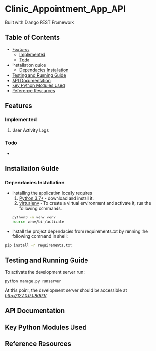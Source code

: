 # Clinic_Appointment_App_API
Built with Django REST Framework

## Table of Contents
  - [Features](#features)
    - [Implemented](#implemented)
    - [Todo](#todo)
  - [Installation guide](#installation-guide)
    - [Dependacies Installation](#dependacies-installation)
  - [Testing and Running Guide](#testing-and-running-guide)
  - [API Documentation](#api-documentation)
  - [Key Python Modules Used](#key-python-modules-used)
  - [Reference Resources](#reference-resources)


## Features
### Implemented
1. User Activity Logs

### Todo
- 


## Installation Guide

### Dependacies Installation

- Installing the application locally requires 
	1. [Python 3.7+](https://www.python.org/downloads/release/python-393/) - download and install it.
	2. [virtualenv](https://docs.python-guide.org/dev/virtualenvs/) - To create a virtual environment and activate it, run the following commands. 
	```bash
	python3 -m venv venv
	source venv/bin/activate
	```
- Install the project dependacies from requirements.txt by running the following command in shell: 
```bash
pip install -r requirements.txt 
```

## Testing and Running Guide
To activate the development server run:
```bash
python manage.py runserver
```
At this point, the development server should be accessible at _http://127.0.0.1:8000/_


## API Documentation

## Key Python Modules Used

## Reference Resources
